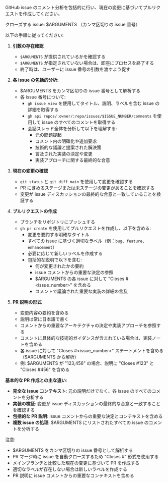 GitHub issue のコメント分析を包括的に行い、現在の変更に基づいてプルリクエストを作成してください。

クローズする issue: $ARGUMENTS （カンマ区切りの issue 番号）

以下の手順に従ってください:

1.  **引数の存在確認**

    - `$ARGUMENTS` が提供されているかを確認する
    - `$ARGUMENTS` が指定されていない場合は、即座にプロセスを終了する
    - 終了時は、ユーザーに issue 番号の引数を渡すよう促す

2.  **各 issue の包括的分析**:
    - $ARGUMENTS をカンマ区切りの issue 番号として解析する
    - 各 issue 番号について:
      - `gh issue view` を使用してタイトル、説明、ラベルを含む issue の詳細を取得する
      - `gh api repos/:owner/:repo/issues/$ISSUE_NUMBER/comments` を使用して issue のすべてのコメントを取得する
      - 会話スレッド全体を分析して以下を理解する:
        - 元の問題提起
        - コメント内の明確化や追加要求
        - 技術的な議論と提案された解決策
        - 言及された実装の決定や変更
        - 実装アプローチに関する最終的な合意

3.  **現在の変更の確認**

    - `git status` と `git diff main` を使用して変更を確認する
    - PR に含めるステージまたは未ステージの変更があることを確認する
    - 変更が issue ディスカッションの最終的な合意と一致していることを検証する

4.  **プルリクエストの作成**

    - ブランチをリポジトリにプッシュする
    - `gh pr create` を使用してプルリクエストを作成し、以下を含める:
      - 変更を要約する明確なタイトル
      - すべての issue に基づく適切なラベル（例：`bug`、`feature`、`enhancement`）
      - 必要に応じて新しいラベルを作成する
      - 包括的な説明で以下を含む:
        - 何が変更されたかの要約
        - issue コメントからの重要な決定の参照
        - $ARGUMENTS の各 issue に対して "Closes #<issue_number>" を含める
        - コメントで議論された重要な実装の詳細の言及

5.  **PR 説明の形式**
    - 変更内容の要約を含める
    - 説明は常に日本語で書く
    - コメントからの重要なアーキテクチャの決定や実装アプローチを参照する
    - コメントに具体的な技術的ガイダンスが含まれている場合は、実装ノートを含める
    - 各 issue に対して "Closes #<issue_number>" ステートメントを含める（$ARGUMENTS から解析）
    - 例: $ARGUMENTS が "123,456" の場合、説明に "Closes #123" と "Closes #456" を含める

**基本的な PR 作成との主な違い**:
- **完全な issue コンテキスト**: 元の説明だけでなく、各 issue のすべてのコメントを分析する
- **実装の検証**: 変更が issue ディスカッションの最終的な合意と一致することを確認する
- **包括的な PR 説明**: issue コメントからの重要な決定とコンテキストを含める
- **複数 issue の処理**: $ARGUMENTS にリストされたすべての issue のコメントを分析する

注意:
- $ARGUMENTS をカンマ区切りの issue 番号として解析する
- PR マージ時に issue を自動クローズするため "Closes #<number>" 形式を使用する
- メインブランチと比較した現在の変更に基づいて PR を作成する
- 適切なラベルが存在しない場合は新しいラベルを作成する
- PR 説明に issue コメントからの重要なコンテキストを含める